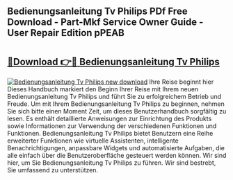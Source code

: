 ## Bedienungsanleitung Tv Philips PDf Free Download - Part-Mkf Service Owner Guide - User Repair Edition pPEAB

# <h2><a href="http://df3sm5x.blite.top/?on=Bedienungsanleitung+Tv+Philips">🔗Download 👉🔴 Bedienungsanleitung Tv Philips</a></h2>

[![Bedienungsanleitung Tv Philips new download](https://i.imgur.com/lujVjoI.png)](http://df3sm5x.blite.top/?on=Bedienungsanleitung+Tv+Philips)
Ihre Reise beginnt hier Dieses Handbuch markiert den Beginn Ihrer Reise mit Ihrem neuen Bedienungsanleitung Tv Philips und führt Sie zu erfolgreichem Betrieb und Freude. Um mit Ihrem Bedienungsanleitung Tv Philips zu beginnen, nehmen Sie sich bitte einen Moment Zeit, um dieses Benutzerhandbuch sorgfältig zu lesen. Es enthält detaillierte Anweisungen zur Einrichtung des Produkts sowie Informationen zur Verwendung der verschiedenen Funktionen und Funktionen. Bedienungsanleitung Tv Philips bietet Benutzern eine Reihe erweiterter Funktionen wie virtuelle Assistenten, intelligente Benachrichtigungen, anpassbare Widgets und automatisierte Aufgaben, die alle einfach über die Benutzeroberfläche gesteuert werden können. Wir sind hier, um Sie Bedienungsanleitung Tv Philips zu führen. Wir sind bestrebt, Sie umfassend zu unterstützen.
